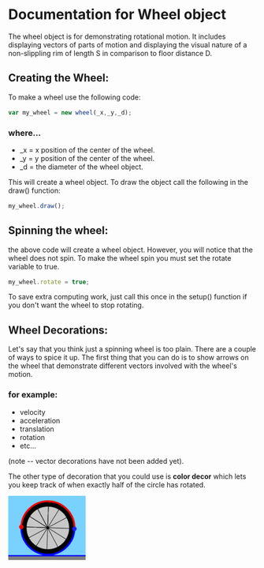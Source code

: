 # Documentation for Wheel object

The wheel object is for demonstrating rotational motion. It includes displaying vectors of parts of motion and displaying the visual nature of a non-slippling rim of length S in comparison to floor distance D.

## Creating the Wheel:
To make a wheel use the following code:
```javascript
var my_wheel = new wheel(_x,_y,_d);
```
### where...
+ _x = x position of the center of the wheel.
+ _y = y position of the center of the wheel.
+ _d = the diameter of the wheel object.

This will create a wheel object. To draw the object call the following in the draw() function:
```javascript
my_wheel.draw();
```

## Spinning the wheel:
the above code will create a wheel object. However, you will notice that the wheel does not spin. To make the wheel spin you must set the rotate variable to true.
```javascript
my_wheel.rotate = true;
```
To save extra computing work, just call this once in the setup() function if you don't want the wheel to stop rotating.

## Wheel Decorations:

Let's say that you think just a spinning wheel is too plain. There are a couple of ways to spice it up. The first thing that you can do is to show arrows on the wheel that demonstrate different vectors involved with the wheel's motion.

### for example:
+ velocity
+ acceleration
+ translation
+ rotation
+ etc...

(note -- vector decorations have not been added yet).

The other type of decoration that you could use is **color decor** which lets you keep track of when exactly half of the circle has rotated.

![color decor](colordecor.png "A simple coloring system to help you keep track of how far the wheel has rotated")

